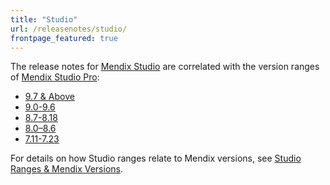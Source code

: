 ```yaml
---
title: "Studio"
url: /releasenotes/studio/
frontpage_featured: true
---
```


The release notes for [Mendix Studio](/releasenotes/studio/) are correlated with the version ranges of [Mendix Studio Pro](/releasenotes/studio-pro/): 

* [9.7 & Above](/releasenotes/studio/9.7-and-above/)
* [9.0-9.6](/releasenotes/studio/9.0-9.6/)
* [8.7-8.18](/releasenotes/studio/8.7-8.18/)
* [8.0–8.6](/releasenotes/studio/8.0-8.6/)
* [7.11-7.23](/releasenotes/studio/7.11-7.23/)

For details on how Studio ranges relate to Mendix versions, see [Studio Ranges & Mendix Versions](/studio/general-versions/).
